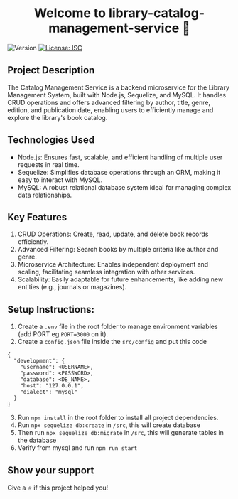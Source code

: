 <h1 align="center">Welcome to library-catalog-management-service 👋</h1>
<p>
  <img alt="Version" src="https://img.shields.io/badge/version-1.0.0-blue.svg?cacheSeconds=2592000" />
  <a href="#" target="_blank">
    <img alt="License: ISC" src="https://img.shields.io/badge/License-ISC-yellow.svg" />
  </a>
</p>

## Project Description

The Catalog Management Service is a backend microservice for the Library Management System, built with Node.js, Sequelize, and MySQL. It handles CRUD operations and offers advanced filtering by author, title, genre, edition, and publication date, enabling users to efficiently manage and explore the library's book catalog.

## Technologies Used
- Node.js: Ensures fast, scalable, and efficient handling of multiple user requests in real time.
- Sequelize: Simplifies database operations through an ORM, making it easy to interact with MySQL.
- MySQL: A robust relational database system ideal for managing complex data relationships.

## Key Features
1. CRUD Operations: Create, read, update, and delete book records efficiently.
2. Advanced Filtering: Search books by multiple criteria like author and genre.
3. Microservice Architecture: Enables independent deployment and scaling, facilitating seamless integration with other services.
4. Scalability: Easily adaptable for future enhancements, like adding new entities (e.g., journals or magazines).

## Setup Instructions:
1. Create a `.env` file in the root folder to manage environment variables (add PORT eg.`PORT=3000` on it).
2. Create a `config.json` file inside the `src/config` and put this code 
```
{
  "development": {
    "username": <USERNAME>,
    "password": <PASSWORD>,
    "database": <DB_NAME>,
    "host": "127.0.0.1",
    "dialect": "mysql"
  }
}
```

3. Run `npm install` in the root folder to install all project dependencies.
4. Run `npx sequelize db:create` in `/src`, this will create database
5. Then run `npx sequelize db:migrate` in `/src`, this will generate tables in the database
6. Verify from mysql and run `npm run start`

## Show your support

Give a ⭐️ if this project helped you!

